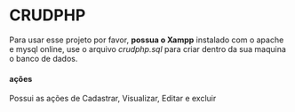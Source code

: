 # CRUDPHP

Para usar esse projeto por favor, **possua o Xampp** instalado com o apache e mysql online, use o arquivo *crudphp.sql* para criar dentro da sua maquina o banco de dados.

#### ações
Possui as ações de Cadastrar, Visualizar, Editar e excluir
 
